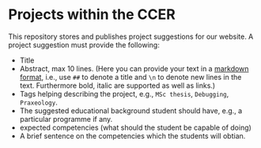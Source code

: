 # Projects within the CCER

This repository stores and publishes project suggestions for our website. A project suggestion must provide the following:

- Title
- Abstract, max 10 lines. (Here you can provide your text in a [markdown format](https://www.markdownguide.org/), i.e., use `##` to denote a title and `\n` to denote new lines in the text. Furthermore bold, italic are supported as well as links.)
- Tags helping describing the project, e.g., `MSc thesis`, `Debugging`, `Praxeology`.
- The suggested educational background student should have, e.g., a particular programme if any.
- expected competencies (what should the student be capable of doing)
- A brief sentence on the competencies which the students will obtian.